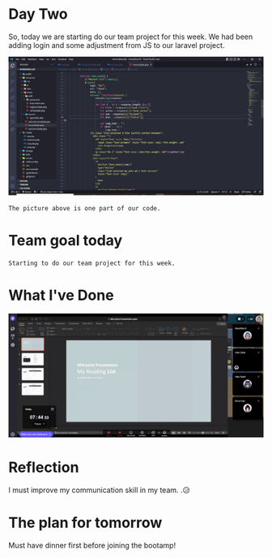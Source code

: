 # Day Two 

So, today we are starting do our team project for this week. We had been adding login and some adjustment from JS to our laravel project. 

![title](../Images/day3.png)

```
The picture above is one part of our code. 
```
#  Team goal today
```
Starting to do our team project for this week.
```
# What I've Done
![title](../Images/sharescreen.png)

# Reflection
I must improve my communication skill in my team. .😥

# The plan for tomorrow
Must have dinner first before joining the bootamp!